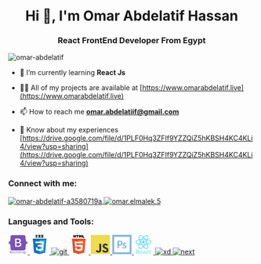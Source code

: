 <h1 align="center">Hi 👋, I'm Omar Abdelatif Hassan</h1>

<h3 align="center">React FrontEnd Developer From Egypt</h3>

<p align="left">
  <img src="https://komarev.com/ghpvc/?username=omar-abdelatif&label=Profile%20views&color=0e75b6&style=flat" alt="omar-abdelatif" />
</p>

- 🌱 I’m currently learning **React Js**

- 👨‍💻 All of my projects are available at [https://www.omarabdelatif.live](https://www.omarabdelatif.live)

- 📫 How to reach me **omar.abdelatiif@gmail.com**

- 📄 Know about my experiences [https://drive.google.com/file/d/1PLF0Hq3ZFIf9YZZQiZ5hKBSH4KC4KLi4/view?usp=sharing](https://drive.google.com/file/d/1PLF0Hq3ZFIf9YZZQiZ5hKBSH4KC4KLi4/view?usp=sharing)

<h3 align="left">Connect with me:</h3>

<p align="left">
  <a href="https://linkedin.com/in/omar-abdelatif-a3580719a" target="blank">
    <img align="center" src="https://raw.githubusercontent.com/rahuldkjain/github-profile-readme-generator/master/src/images/icons/Social/linked-in-alt.svg" alt="omar-abdelatif-a3580719a" height="30" width="40" />
  </a>
  
<a href="https://fb.com/omar.elmalek.5" target="blank">
  <img align="center" src="https://raw.githubusercontent.com/rahuldkjain/github-profile-readme-generator/master/src/images/icons/Social/facebook.svg" alt="omar.elmalek.5" height="30" width="40" />
  </a>
</p>

<h3 align="left">Languages and Tools:</h3>

<p align="left">
  <a href="https://getbootstrap.com" target="_blank" rel="noreferrer">
    <img src="https://raw.githubusercontent.com/devicons/devicon/master/icons/bootstrap/bootstrap-plain-wordmark.svg" alt="bootstrap" width="40" height="40"/>
  </a>
  <a href="https://www.w3schools.com/css/" target="_blank" rel="noreferrer">
    <img src="https://raw.githubusercontent.com/devicons/devicon/master/icons/css3/css3-original-wordmark.svg" alt="css3" width="40" height="40"/>
  </a>
  <a href="https://git-scm.com/" target="_blank" rel="noreferrer">
    <img src="https://www.vectorlogo.zone/logos/git-scm/git-scm-icon.svg" alt="git" width="40" height="40"/>
  </a>
  <a href="https://www.w3.org/html/" target="_blank" rel="noreferrer">
    <img src="https://raw.githubusercontent.com/devicons/devicon/master/icons/html5/html5-original-wordmark.svg" alt="html5" width="40" height="40"/>
  </a>
  <a href="https://developer.mozilla.org/en-US/docs/Web/JavaScript" target="_blank" rel="noreferrer">
    <img src="https://raw.githubusercontent.com/devicons/devicon/master/icons/javascript/javascript-original.svg" alt="javascript" width="40" height="40"/>
  </a>
  <a href="https://www.photoshop.com/en" target="_blank" rel="noreferrer">
    <img src="https://raw.githubusercontent.com/devicons/devicon/master/icons/photoshop/photoshop-line.svg" alt="photoshop" width="40" height="40"/>
  </a>
  <a href="https://reactjs.org/" target="_blank" rel="noreferrer">
    <img src="https://raw.githubusercontent.com/devicons/devicon/master/icons/react/react-original-wordmark.svg" alt="react" width="40" height="40"/>
  </a>
  <a href="https://www.adobe.com/products/xd.html" target="_blank" rel="noreferrer">
    <img src="https://cdn.worldvectorlogo.com/logos/adobe-xd.svg" alt="xd" width="40" height="40"/>
  </a>
  <a href="" target="_blank" rel="noreferrer">
    <img src="[http://www.w3.org/1999/xlink](https://camo.githubusercontent.com/92ec9eb7eeab7db4f5919e3205918918c42e6772562afb4112a2909c1aaaa875/68747470733a2f2f6173736574732e76657263656c2e636f6d2f696d6167652f75706c6f61642f76313630373535343338352f7265706f7369746f726965732f6e6578742d6a732f6e6578742d6c6f676f2e706e67)" alt="next" width="40" height="40"/>
  </a>
</p>
